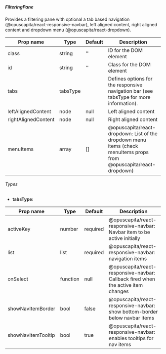 ##### FilteringPane
Provides a filtering pane with optional a tab based navigation (@opuscapita/react-responsive-navbar),
left aligned content, right aligned content and dropdown menu (@opuscapita/react-dropdown).

| Prop name           | Type      | Default  | Description                                |
| ------------------- | --------- | -------- | ------------------------------------------ |
| class               | string    | ''       | ID for the DOM element |
| id                  | string    | ''       | Class for the DOM element |
| tabs                | tabsType  |          | Defines options for the responsive navigation bar (see tabsType for more information). |
| leftAlignedContent  | node      | null     | Left aligned content |
| rightAlignedContent | node      | null     | Right aligned content |
| menuItems           | array     | []       | @opuscapita/react-dropdown: List of the dropdown menu items (check menuItems props from @opuscapita/react-dropdown) |


###### Types

- __tabsType:__ 

| Prop name           | Type      | Default  | Description                                |
| ------------------- | --------- | -------- | ------------------------------------------ |
| activeKey           | number    | required | @opuscapita/react-responsive-navbar: Navbar item to be active initially |
| list                | list      | required | @opuscapita/react-responsive-navbar: navigation items |
| onSelect            | function  | null     | @opuscapita/react-responsive-navbar: Callback fired when the active item changes |
| showNavItemBorder   | bool      | false    | @opuscapita/react-responsive-navbar: show bottom-border below navbar items |
| showNavItemTooltip  | bool      | true     | @opuscapita/react-responsive-navbar: enables tooltips for nav items |
